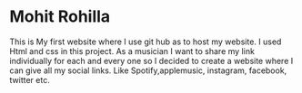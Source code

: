 # Mohit Rohilla

This is My first website where I use git hub as to host my website. I used Html and css in this project. 
As a musician I want to share my link individually for each and every one so I decided to create a website where I can give all my social links. Like Spotify,applemusic, instagram, facebook, twitter etc.
